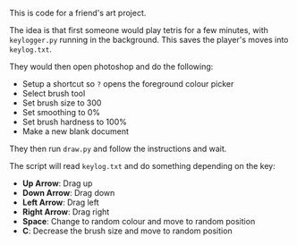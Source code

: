 This is code for a friend's art project.

The idea is that first someone would play tetris for a few minutes, with `keylogger.py` running in the background. This saves the player's moves into `keylog.txt`. 

They would then open photoshop and do the following:
- Setup a shortcut so `?` opens the foreground colour picker
- Select brush tool
- Set brush size to 300
- Set smoothing to 0%
- Set brush hardness to 100%
- Make a new blank document

They then run `draw.py` and follow the instructions and wait.

The script will read `keylog.txt` and do something depending on the key:
- **Up Arrow**: Drag up
- **Down Arrow**: Drag down
- **Left Arrow**: Drag left
- **Right Arrow**: Drag right
- **Space**: Change to random colour and move to random position
- **C**: Decrease the brush size and move to random position
